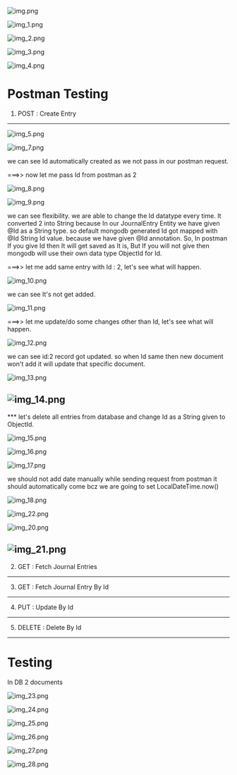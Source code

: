 
![img.png](img.png)

![img_1.png](img_1.png)

![img_2.png](img_2.png)

![img_3.png](img_3.png)

![img_4.png](img_4.png)

Postman Testing
==================

1. POST : Create Entry
----------------------

![img_5.png](img_5.png)

![img_7.png](img_7.png)

we can see Id automatically created as we not pass in our postman request. 


===>>  now let me pass Id from postman as 2

![img_8.png](img_8.png)

![img_9.png](img_9.png)

we can see flexibility. we are able to change the Id datatype every time. It converted 2 into String because
In our JournalEntry Entity we have given @Id as a String type. so default mongodb generated Id got mapped with 
@Id String Id value. because we have given @Id annotation. 
    So, In postman If you give Id then It will get saved as It is, But If you will not give then mongodb will
use their own data type ObjectId for Id.


===>> let me add same entry with Id : 2, let's see what will happen.

![img_10.png](img_10.png)

we can see It's not get added.

![img_11.png](img_11.png)

===>> let me update/do some changes other than Id, let's see what will happen.

![img_12.png](img_12.png)

we can see id:2 record got updated. so when Id same then new document won't add it will update that specific document.

![img_13.png](img_13.png)

![img_14.png](img_14.png)
----------------------------------------------------------------------------------------
*** let's delete all entries from database and change Id as a String given to ObjectId.

![img_15.png](img_15.png)

![img_16.png](img_16.png)

![img_17.png](img_17.png)

we should not add date manually while sending request from postman it should automatically come bcz we are
going to set LocalDateTime.now()

![img_18.png](img_18.png)

![img_22.png](img_22.png)

![img_20.png](img_20.png)

![img_21.png](img_21.png)
----------------------------------------------------------------------------------------


2. GET : Fetch Journal Entries
------------------------------

3. GET : Fetch Journal Entry By Id
-----------------------------------

4. PUT : Update By Id
---------------------

5. DELETE : Delete By Id
-------------------------


Testing
=========

In DB 2 documents

![img_23.png](img_23.png)


![img_24.png](img_24.png)

![img_25.png](img_25.png)

![img_26.png](img_26.png)

![img_27.png](img_27.png)

![img_28.png](img_28.png)

